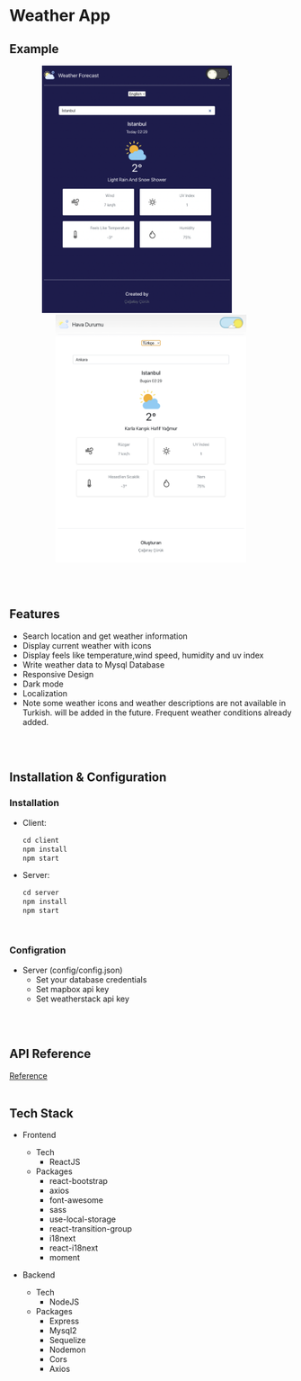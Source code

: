 # Weather App

## Example 
<p align="center">
    <img src="./images/dark.png" height="440" style="margin-right:50px;"/>
    <img src="./images/light.png" height="440" />
</p>
<br>
<br>



## Features
+ Search location and get weather information
+ Display current weather with icons
+ Display feels like temperature,wind speed, humidity and uv index
+ Write weather data to Mysql Database
+ Responsive Design
+ Dark mode
+ Localization
+ Note some weather icons and weather descriptions are not available in Turkish. will be added in the future. Frequent weather conditions already added.
<br>
<br>

## Installation & Configuration
### Installation
- Client:
  ```
  cd client
  npm install
  npm start
  ```
- Server:

  ```
  cd server
  npm install
  npm start
  ```
<br>

### Configration 
- Server (config/config.json)
    + Set your database credentials
    + Set mapbox api key
    + Set weatherstack api key

<br>
<br>

## API Reference
   [ Reference ](https://github.com/cagatay135/WeatherApp/blob/main/server/README.MD)
<br>
<br>

## Tech Stack
* Frontend
    * Tech
        * ReactJS
    * Packages
        * react-bootstrap 
        * axios
        * font-awesome
        * sass
        * use-local-storage
        * react-transition-group
        * i18next
        * react-i18next
        * moment

* Backend
    * Tech
      * NodeJS
    * Packages
        * Express
        * Mysql2 
        * Sequelize 
        * Nodemon
        * Cors 
        * Axios 
